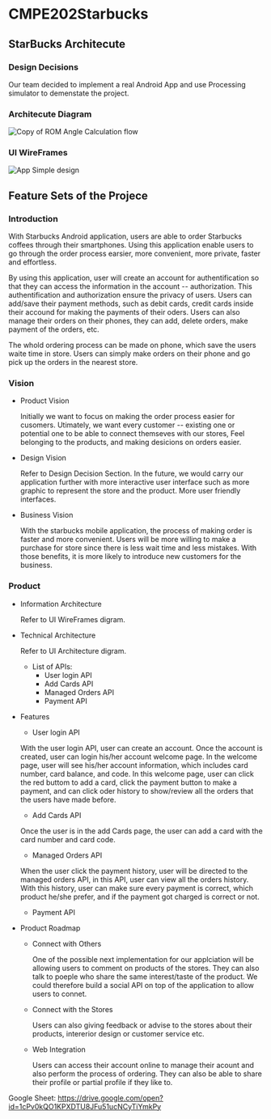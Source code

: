 # CMPE202Starbucks
## StarBucks Architecute
### Design Decisions
Our team decided to implement a real Android App and use Processing simulator to demenstate the project.

### Architecute Diagram
![Copy of ROM Angle Calculation flow](https://user-images.githubusercontent.com/15006828/57574384-ee5c1900-73ec-11e9-8c1e-dab2ba56cf00.png)
### UI WireFrames
![App Simple design](https://user-images.githubusercontent.com/15006828/57574374-ce2c5a00-73ec-11e9-9421-019e59958a3a.png)

## Feature Sets of the Projece
### Introduction
With Starbucks Android application, users are able to order Starbucks coffees through their smartphones. Using this application enable users to go through the order process earsier, more convenient, more private, faster and effortless. 

By using this application, user will create an account for authentification so that they can access the information in the account -- authorization. This authentification and authorization ensure the privacy of users. Users can add/save their payment methods, such as debit cards, credit cards inside their accound for making the payments of their oders. Users can also manage their orders on their phones, they can add, delete orders, make payment of the orders, etc.

The whold ordering process can be made on phone, which save the users waite time in store. Users can simply make orders on their phone and go pick up the orders in the nearest store. 

### Vision
* Product Vision

   Initially we want to focus on making the order process easier for cusomers. Utimately, we want every customer -- existing one or potential one to be able to connect themseves with our stores, Feel belonging to the products, and making desicions on orders easier.
* Design Vision

     Refer to Design Decision Section. 
   In the future, we would carry our application further with more interactive user interface such as more graphic to represent the store and the product. More user friendly interfaces. 
* Business Vision

   With the starbucks mobile application, the process of making order is faster and more convenient. Users will be more willing to make a purchase for store since there is less wait time and less mistakes. With those benefits, it is more likely to introduce new customers for the business. 

### Product
* Information Architecture

   Refer to UI WireFrames digram.

* Technical Architecture

   Refer to UI Architecture digram.
   
  * List of APIs:
    * User login API
    * Add Cards API
    * Managed Orders API
    * Payment API
    
* Features
  - User login API
  
  With the user login API, user can create an account. Once the account is created, user can login his/her account welcome page. In the welcome page, user will see his/her account information, which includes card number, card balance, and code. In this welcome page, user can click the red buttom to add a card, click the payment button to make a payment, and can click oder history to show/review all the orders that the users have made before.
  
  - Add Cards API
  
  Once the user is in the add Cards page, the user can add a card with the card number and card code.
  
  - Managed Orders API
  
  When the user click the payment history, user will be directed to the managed orders API, in this API, user can view all the orders history. With this history, user can make sure every payment is correct, which product he/she prefer, and if the payment got charged is correct or not.
  
  - Payment API
* Product Roadmap
  - Connect with Others
  
     One of the possible next implementation for our applciation will be allowing users to comment on products of the stores. They can also talk to poeple who share the same interest/taste of the product. We could therefore build a social API on top of the application to allow users to connet. 
  - Connect with the Stores
  
    Users can also giving feedback or advise to the stores about their products, intererior design or customer service etc.
  - Web Integration
  
    Users can access their account online to manage their acount and also perform the process of ordering. They can also be able to share their profile or partial profile if they like to.

Google Sheet:
https://drive.google.com/open?id=1cPv0kQO1KPXDTU8JFu51ucNCyTiYmkPy
